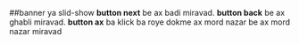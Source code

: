 ##banner ya slid-show
**button next**
be ax badi miravad.
**button back**
be ax ghabli miravad.
**button ax**
ba klick ba roye dokme ax mord nazar be ax mord nazar miravad


